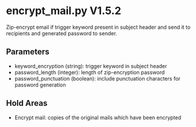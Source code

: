 encrypt_mail.py V1.5.2
======================

Zip-encrypt email if trigger keyword present in subject header and send it to recipients and generated password to sender.

## Parameters
* keyword_encryption (string): trigger keyword in subject header
* password_length (integer): length of zip-encryption password
* password_punctuation (boolean): include punctuation characters for password generation

## Hold Areas
* Encrypt mail: copies of the original mails which have been encrypted
